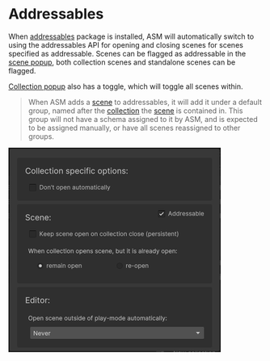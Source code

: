 # Addressables

When [addressables](https://docs.unity3d.com/Manual/com.unity.addressables.html) package is installed, ASM will automatically switch to using the addressables API for opening and closing scenes for scenes specified as addressable. Scenes can be flagged as addressable in the [scene popup](Scene%20manager%20window.md#scene-popup), both collection scenes and standalone scenes can be flagged.

[Collection popup](Scene%20manager%20window.md#collection-popup) also has a toggle, which will toggle all scenes within.

> When ASM adds a [scene](Scenes.md) to addressables, it will add it under a default group, named after the [collection](Scene%20collections.md) the [scene](Scenes.md) is contained in. This group will not have a schema assigned to it by ASM, and is expected to be assigned manually, or have all scenes reassigned to other groups.

![](../image/addressable-toggle.png)

